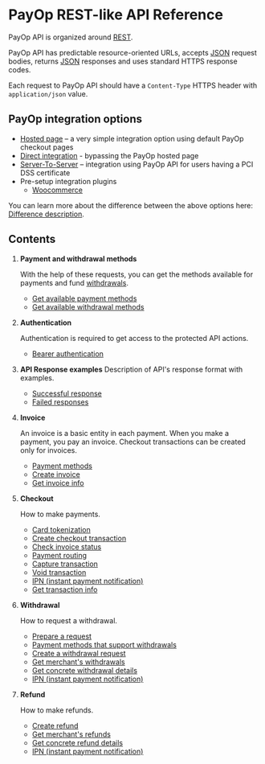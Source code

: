 # PayOp REST-like API Reference

PayOp API is organized around [REST](http://en.wikipedia.org/wiki/Representational_State_Transfer).

PayOp API has predictable resource-oriented URLs, accepts [JSON](http://www.json.org/) request bodies,
returns [JSON](http://www.json.org/) responses and uses standard HTTPS response codes.

Each request to PayOp API should have a `Content-Type` HTTPS header with `application/json` value.

## PayOp integration options
   * [Hosted page](https://github.com/Payop/payop-api-doc/blob/master/Integration/hostedPage.md) – a very simple integration option using default PayOp checkout pages
   * [Direct integration](https://github.com/Payop/payop-api-doc/blob/master/Integration/direct.md)  - bypassing the PayOp hosted page
   * [Server-To-Server](https://github.com/Payop/payop-api-doc/blob/master/Integration/serverToServer.md) – integration using PayOp API for users having a PCI DSS certificate
   * Pre-setup integration plugins
      * [Woocommerce](https://github.com/Payop/woocommerce-plugin)

You can learn more about the difference between the above options here: [Difference description](https://github.com/Payop/payop-api-doc/blob/master/Integration/difference.md).

## Contents

1. **Payment and withdrawal methods**
   
   With the help of these requests, you can get the methods available for payments and fund [withdrawals](Withdrawal/withdrawal.md).
   * [Get available payment methods](Invoice/getPaymentMethods.md)
   * [Get available withdrawal methods](Withdrawal/withdrawal.md)
    
1. **Authentication**

   Authentication is required to get access to the protected API actions.

    * [Bearer authentication](Authentication/bearerAuthentication.md)
      
1. **API Response examples**
   Description of API's response format with examples.
   * [Successful response](Response/successResponse.md)
   * [Failed responses](Response/failResponse.md)

1. **Invoice**

   An invoice is a basic entity in each payment. When you make a payment, you pay an invoice. Checkout transactions can be created only for invoices. 
    
    * [Payment methods](Invoice/getPaymentMethods.md)
    * [Create invoice](Invoice/createInvoice.md)
    * [Get invoice info](Invoice/getInvoice.md)
   
1. **Checkout**    

    How to make payments.
   
    * [Card tokenization](Checkout/createCardToken.md)
    * [Create checkout transaction](Checkout/createCheckoutTransaction.md)
    * [Check invoice status](Checkout/checkInvoiceStatus.md)
    * [Payment routing](Checkout/paymentRouting.md)
    * [Capture transaction](Checkout/captureTransaction.md)
    * [Void transaction](Checkout/voidTransaction.md)
    * [IPN (instant payment notification)](Checkout/ipn.md)
    * [Get transaction info](Checkout/getTransaction.md)
    
1. **Withdrawal**

    How to request a withdrawal.
    
    * [Prepare a request](Withdrawal/withdrawal.md)
    * [Payment methods that support withdrawals](Withdrawal/paymentMethods.md)
    * [Create a withdrawal request](Withdrawal/massWithdrawal.md)
    * [Get merchant's withdrawals](Withdrawal/getWithdrawalsList.md)
    * [Get concrete withdrawal details](Withdrawal/getWithdrawal.md)
    * [IPN (instant payment notification)](Withdrawal/withdrawalIpn.md)
   
1. **Refund**
    
    How to make refunds.
    
    * [Create refund](Refund/createRefund.md)
    * [Get merchant's refunds](Refund/getRefundsList.md)
    * [Get concrete refund details](Refund/getRefund.md)
    * [IPN (instant payment notification)](Refund/refundIpn.md)